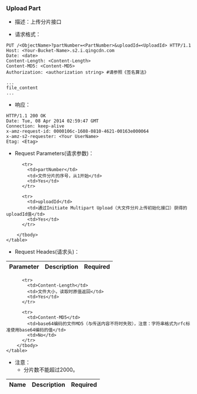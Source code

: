 ### Upload Part
 - 描述：上传分片接口

 - 请求格式：

```http
PUT /<ObjectName>?partNumber=<PartNumber>&uploadId=<UploadId> HTTP/1.1
Host: <Your-Bucket-Name>.s2.i.qingcdn.com
Date: <date>
Content-Length: <Content-Length>
Content-MD5: <Content-MD5>
Authorization: <authorization string> #请参照《签名算法》

...
file_content
...

```

 - 响应：

```http
HTTP/1.1 200 OK
Date: Tue, 08 Apr 2014 02:59:47 GMT
Connection: keep-alive
x-amz-request-id: 0000106c-1608-0810-4621-00163e000064
x-amz-s2-requester: <Your UserName>
Etag: <Etag>
```

- Request Parameters(请求参数)：

<table class="table table-condensed">
        <thead>
          <tr>
            <th>Parameter</th>
            <th>Description</th>
            <th>Required</th>
          </tr>
        </thead>
        <tbody>
        
          <tr>
            <td>partNumber</td>
            <td>文件分片的序号，从1开始</td>
            <td>Yes</td>
          </tr>
          
          <tr>
            <td>uploadId</td>
            <td>通过Initiate Multipart Upload（大文件分片上传初始化接口）获得的uploadId值</td>
            <td>Yes</td>
          </tr>
       
        </tbody>
    </table>

- Request Heades(请求头)：

<table class="table table-condensed">
        <thead>
          <tr>
            <th>Name</th>
            <th>Description</th>
            <th>Required</th>
          </tr>
        </thead>
        <tbody>
        
          <tr>
            <td>Content-Length</td>
            <td>文件大小，读取时原值返回</td>
            <td>Yes</td>
          </tr>
        
          <tr>
            <td>Content-MD5</td>
            <td>base64编码的文件MD5（与传送内容不符时失败），注意：字符串格式为rfc标准使用base64编码的值</td>
            <td>No</td>
          </tr>
        </tbody>
    </table>

  - 注意：
    - 分片数不能超过2000。
